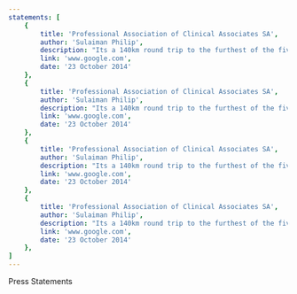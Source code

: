 ```yaml
---
statements: [
    {
        title: 'Professional Association of Clinical Associates SA',
        author: 'Sulaiman Philip',
        description: "Its a 140km round trip to the furthest of the five clinics in rural Eastern Capes Amahlathi Municipality for Dr Jennifer Nash. This years Rural Doctor of the Year uses the time to think, to relax, to chill. She sounds chipper as she talks: It's my alone time. I have 20 minutes of radio reception, and then its me and the beautiful scenery.",
        link: 'www.google.com',
        date: '23 October 2014'
    },
    {
        title: 'Professional Association of Clinical Associates SA',
        author: 'Sulaiman Philip',
        description: "Its a 140km round trip to the furthest of the five clinics in rural Eastern Capes Amahlathi Municipality for Dr Jennifer Nash. This years Rural Doctor of the Year uses the time to think, to relax, to chill. She sounds chipper as she talks: It's my alone time. I have 20 minutes of radio reception, and then its me and the beautiful scenery.",
        link: 'www.google.com',
        date: '23 October 2014'
    },
    {
        title: 'Professional Association of Clinical Associates SA',
        author: 'Sulaiman Philip',
        description: "Its a 140km round trip to the furthest of the five clinics in rural Eastern Capes Amahlathi Municipality for Dr Jennifer Nash. This years Rural Doctor of the Year uses the time to think, to relax, to chill. She sounds chipper as she talks: It's my alone time. I have 20 minutes of radio reception, and then its me and the beautiful scenery.",
        link: 'www.google.com',
        date: '23 October 2014'
    },
    {
        title: 'Professional Association of Clinical Associates SA',
        author: 'Sulaiman Philip',
        description: "Its a 140km round trip to the furthest of the five clinics in rural Eastern Capes Amahlathi Municipality for Dr Jennifer Nash. This years Rural Doctor of the Year uses the time to think, to relax, to chill. She sounds chipper as she talks: It's my alone time. I have 20 minutes of radio reception, and then its me and the beautiful scenery.",
        link: 'www.google.com',
        date: '23 October 2014'
    },
]
---
```


Press Statements